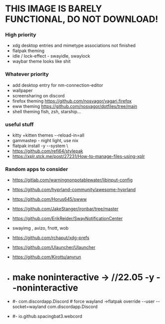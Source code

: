 # THIS IMAGE IS BARELY FUNCTIONAL, DO NOT DOWNLOAD!

### High priority
- xdg desktop entries and mimetype associations not finished
- flatpak theming
- idle / lock-effect - swayidle, swaylock
- waybar theme looks like shit

### Whatever priority
- add desktop entry for nm-connection-editor
- wallpaper
- screensharing on discord
- firefox theming https://github.com/nosvagor/vagari.firefox
- eww theming https://github.com/nosvagor/dotfiles/tree/main
- shell theming fish, zsh, starship...

### useful stuff
- kitty +kitten themes --reload-in=all
- gammastep - night light, use nix
- flatpak install -y --system \\
- https://github.com/refi64/stylepak
- https://xplr.stck.me/post/27231/How-to-manage-files-using-xplr

### Random apps to consider
- https://gitlab.com/warningnonpotablewater/libinput-config
- https://github.com/hyprland-community/awesome-hyprland
- https://github.com/Horus645/swww
- https://github.com/JakeStanger/ironbar/tree/master
- https://github.com/ErikReider/SwayNotificationCenter
- swayimg , avizo, fnott, wob
- https://github.com/rchaput/xdg-prefs
- https://github.com/Ulauncher/Ulauncher
- https://github.com/Kirottu/anyrun

-  # make noninteractive ->  //22.05 -y --noninteractive
-  #- com.discordapp.Discord # force wayland ->flatpak override --user --socket=wayland com.discordapp.Discord
-  #- io.github.spacingbat3.webcord


